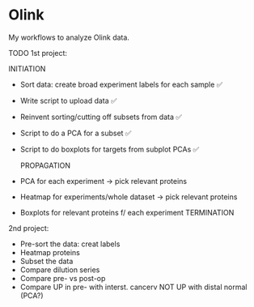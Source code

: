 # Olink
My workflows to analyze Olink data.

TODO
1st project:
  
  INITIATION
- Sort data: create broad experiment labels for each sample ✅
- Write script to upload data ✅
- Reinvent sorting/cutting off subsets from data ✅
- Script to do a PCA for a subset ✅
- Script to do boxplots for targets from subplot PCAs ✅
  
  PROPAGATION
- PCA for each experiment -> pick relevant proteins
- Heatmap for experiments/whole dataset -> pick relevant proteins
- Boxplots for relevant proteins f/ each experiment
  TERMINATION
  
2nd project:
- Pre-sort the data: creat labels
- Heatmap proteins
- Subset the data
- Compare dilution series
- Compare pre- vs post-op
- Compare UP in pre- with interst. cancerv NOT UP with distal normal (PCA?)
